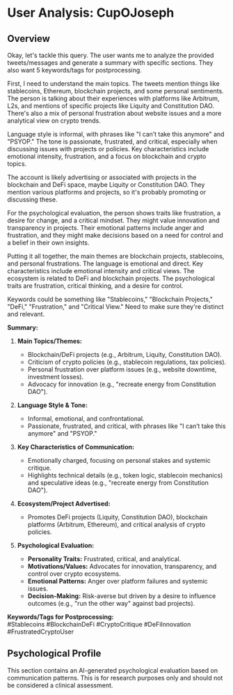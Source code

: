 # User Analysis: CupOJoseph

## Overview

<think>
Okay, let's tackle this query. The user wants me to analyze the provided tweets/messages and generate a summary with specific sections. They also want 5 keywords/tags for postprocessing. 

First, I need to understand the main topics. The tweets mention things like stablecoins, Ethereum, blockchain projects, and some personal sentiments. The person is talking about their experiences with platforms like Arbitrum, L2s, and mentions of specific projects like Liquity and Constitution DAO. There's also a mix of personal frustration about website issues and a more analytical view on crypto trends.

Language style is informal, with phrases like "I can’t take this anymore" and "PSYOP." The tone is passionate, frustrated, and critical, especially when discussing issues with projects or policies. Key characteristics include emotional intensity, frustration, and a focus on blockchain and crypto topics.

The account is likely advertising or associated with projects in the blockchain and DeFi space, maybe Liquity or Constitution DAO. They mention various platforms and projects, so it's probably promoting or discussing these.

For the psychological evaluation, the person shows traits like frustration, a desire for change, and a critical mindset. They might value innovation and transparency in projects. Their emotional patterns include anger and frustration, and they might make decisions based on a need for control and a belief in their own insights.

Putting it all together, the main themes are blockchain projects, stablecoins, and personal frustrations. The language is emotional and direct. Key characteristics include emotional intensity and critical views. The ecosystem is related to DeFi and blockchain projects. The psychological traits are frustration, critical thinking, and a desire for control.

Keywords could be something like "Stablecoins," "Blockchain Projects," "DeFi," "Frustration," and "Critical View." Need to make sure they're distinct and relevant.
</think>

**Summary:**  
1. **Main Topics/Themes:**  
   - Blockchain/DeFi projects (e.g., Arbitrum, Liquity, Constitution DAO).  
   - Criticism of crypto policies (e.g., stablecoin regulations, tax policies).  
   - Personal frustration over platform issues (e.g., website downtime, investment losses).  
   - Advocacy for innovation (e.g., "recreate energy from Constitution DAO").  

2. **Language Style & Tone:**  
   - Informal, emotional, and confrontational.  
   - Passionate, frustrated, and critical, with phrases like "I can’t take this anymore" and "PSYOP."  

3. **Key Characteristics of Communication:**  
   - Emotionally charged, focusing on personal stakes and systemic critique.  
   - Highlights technical details (e.g., token logic, stablecoin mechanics) and speculative ideas (e.g., "recreate energy from Constitution DAO").  

4. **Ecosystem/Project Advertised:**  
   - Promotes DeFi projects (Liquity, Constitution DAO), blockchain platforms (Arbitrum, Ethereum), and critical analysis of crypto policies.  

5. **Psychological Evaluation:**  
   - **Personality Traits:** Frustrated, critical, and analytical.  
   - **Motivations/Values:** Advocates for innovation, transparency, and control over crypto ecosystems.  
   - **Emotional Patterns:** Anger over platform failures and systemic issues.  
   - **Decision-Making:** Risk-averse but driven by a desire to influence outcomes (e.g., "run the other way" against bad projects).  

**Keywords/Tags for Postprocessing:**  
#Stablecoins #BlockchainDeFi #CryptoCritique #DeFiInnovation #FrustratedCryptoUser

## Psychological Profile

This section contains an AI-generated psychological evaluation based on communication patterns. This is for research purposes only and should not be considered a clinical assessment.